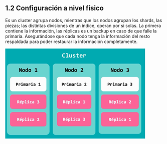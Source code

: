 ## 1.2 Configuración a nivel físico

Es un cluster agrupa nodos, mientras que los nodos agrupan los shards,
las piezas; las distintas divisiones de un índice, operan por si solas.
La primera contiene la información, las réplicas es un backup en caso de
que falle la primaria. Asegurándose que cada nodo tenga la información
del resto respaldada para poder restaurar la información completamente.

![image](Notes/ElasticSearch/img/elasticSearchCluster.png)

